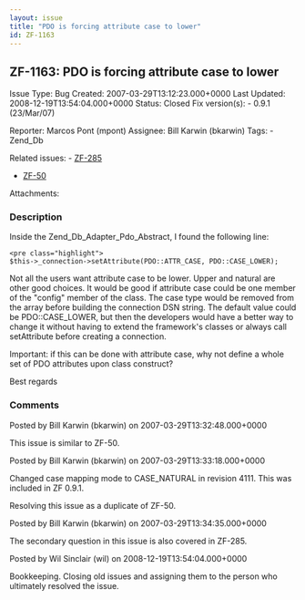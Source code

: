 ```yaml
---
layout: issue
title: "PDO is forcing attribute case to lower"
id: ZF-1163
---
```


ZF-1163: PDO is forcing attribute case to lower
-----------------------------------------------

 Issue Type: Bug Created: 2007-03-29T13:12:23.000+0000 Last Updated: 2008-12-19T13:54:04.000+0000 Status: Closed Fix version(s): - 0.9.1 (23/Mar/07)
 
 Reporter:  Marcos Pont (mpont)  Assignee:  Bill Karwin (bkarwin)  Tags: - Zend\_Db
 
 Related issues: - [ZF-285](/issues/browse/ZF-285)
- [ZF-50](/issues/browse/ZF-50)
 
 Attachments: 
### Description

Inside the Zend\_Db\_Adapter\_Pdo\_Abstract, I found the following line:

 
    <pre class="highlight">
    $this->_connection->setAttribute(PDO::ATTR_CASE, PDO::CASE_LOWER);


Not all the users want attribute case to be lower. Upper and natural are other good choices. It would be good if attribute case could be one member of the "config" member of the class. The case type would be removed from the array before building the connection DSN string. The default value could be PDO::CASE\_LOWER, but then the developers would have a better way to change it without having to extend the framework's classes or always call setAttribute before creating a connection.

Important: if this can be done with attribute case, why not define a whole set of PDO attributes upon class construct?

Best regards

 

 

### Comments

Posted by Bill Karwin (bkarwin) on 2007-03-29T13:32:48.000+0000

This issue is similar to ZF-50.

 

 

Posted by Bill Karwin (bkarwin) on 2007-03-29T13:33:18.000+0000

Changed case mapping mode to CASE\_NATURAL in revision 4111. This was included in ZF 0.9.1.

Resolving this issue as a duplicate of ZF-50.

 

 

Posted by Bill Karwin (bkarwin) on 2007-03-29T13:34:35.000+0000

The secondary question in this issue is also covered in ZF-285.

 

 

Posted by Wil Sinclair (wil) on 2008-12-19T13:54:04.000+0000

Bookkeeping. Closing old issues and assigning them to the person who ultimately resolved the issue.

 

 
